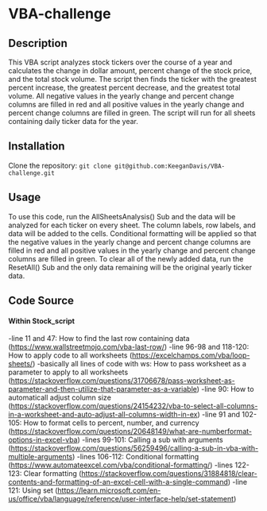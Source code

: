 # VBA-challenge

## Description
This VBA script analyzes stock tickers over the course of a year and calculates the change in dollar amount, percent change of the stock price, and the total stock volume. The script then finds the ticker with the greatest percent increase, the greatest percent decrease, and the greatest total volume. All negative values in the yearly change and percent change columns are filled in red and all positive values in the yearly change and percent change columns are filled in green. The script will run for all sheets containing daily ticker data for the year.

## Installation
Clone the repository: `git clone git@github.com:KeeganDavis/VBA-challenge.git`

## Usage
To use this code, run the AllSheetsAnalysis() Sub and the data will be analyzed for each ticker on every sheet. The column labels, row labels, and data will be added to the cells. Conditional formatting will be applied so that the negative values in the yearly change and percent change columns are filled in red and all positive values in the yearly change and percent change columns are filled in green. To clear all of the newly added data, run the ResetAll() Sub and the only data remaining will be the original yearly ticker data.

## Code Source
#### Within Stock_script
-line 11 and 47: How to find the last row containing data (https://www.wallstreetmojo.com/vba-last-row/)
-line 96-98 and 118-120: How to apply code to all worksheets (https://excelchamps.com/vba/loop-sheets/)
-basically all lines of code with ws: How to pass worksheet as a parameter to apply to all worksheets (https://stackoverflow.com/questions/31706678/pass-worksheet-as-parameter-and-then-utilize-that-parameter-as-a-variable)
-line 90: How to automaticall adjust column size (https://stackoverflow.com/questions/24154232/vba-to-select-all-columns-in-a-worksheet-and-auto-adjust-all-columns-width-in-ex)
-line 91 and 102-105: How to format cells to percent, number, and currency (https://stackoverflow.com/questions/20648149/what-are-numberformat-options-in-excel-vba)
-lines 99-101: Calling a sub with arguments (https://stackoverflow.com/questions/56259496/calling-a-sub-in-vba-with-multiple-arguments)
-lines 106-112: Conditional formatting (https://www.automateexcel.com/vba/conditional-formatting/)
-lines 122-123: Clear formatting (https://stackoverflow.com/questions/31884818/clear-contents-and-formatting-of-an-excel-cell-with-a-single-command)
-line 121: Using set (https://learn.microsoft.com/en-us/office/vba/language/reference/user-interface-help/set-statement)